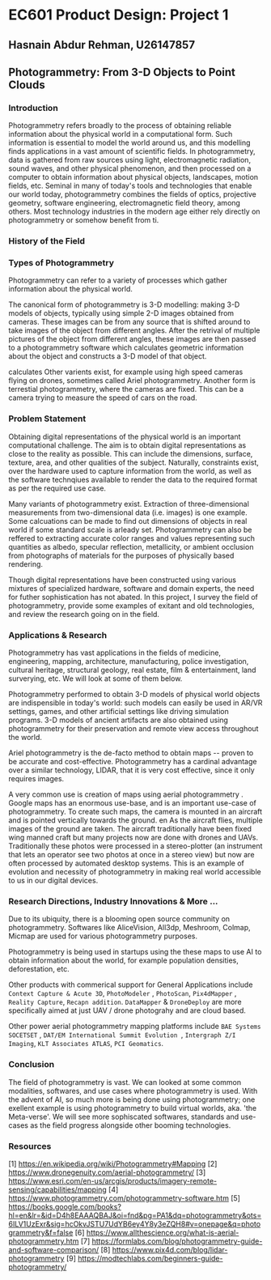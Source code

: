 # EC601 Product Design: Project 1

## Hasnain Abdur Rehman, U26147857

## Photogrammetry: From 3-D Objects to Point Clouds

### Introduction

Photogrammetry refers broadly to the process of obtaining reliable information about the physical world in a computational form. Such information is essential to model the world around us, and this modelling finds applications in a vast amount of scientific fields. In photogrammetry, data is gathered from raw sources using light, electromagnetic radiation, sound waves, and other physical phenomenon, and then processed on a computer to obtain information about physical objects, landscapes, motion fields, etc. Seminal in many of today's tools and technologies that enable our world today, photogrammetry combines the fields of optics, projective geometry, software engineering, electromagnetic field theory, among others. Most technology industries in the modern age either rely directly  on photogrammetry or somehow benefit from ti. 

### History of the Field

### Types of Photogrammetry

Photogrammetry can refer to a variety of processes which gather information about the physical world.

The canonical form of photogrammetry is 3-D modelling: making 3-D models of objects, typically using simple 2-D images obtained from cameras. These images can be from any source that is shifted around to take images of the object from different angles. After the retrival of multiple pictures of the object from different angles, these images are then passed to a photogrammetry software which calculates geometric information about the object and constructs a 3-D model of that object. 

 calculates Other varients exist, for example using high speed cameras flying on drones, sometimes called Ariel photogrammetry. Another form is terrestial photogrammetry, where the cameras are fixed. This can be a camera trying to measure the speed of cars on the road. 



### Problem Statement

Obtaining digital representations of the physical world is an important computational challenge. The aim is to obtain digital representations as close to the reality as possible. This can include the dimensions, surface, texture, area, and other qualities of the subject. Naturally, constraints exist, over the hardware used to capture information from the world, as well as the software technqiues available to render the data to the required format as per the required use case.

Many variants of photogrammetry exist. Extraction of three-dimensional measurements from two-dimensional data (i.e. images) is one example. Some calcuations can be made to find out dimensions of objects in real world if some standard scale is arleady set. Photogrammetry can also be reffered to extracting accurate color ranges and values representing such quantities as albedo, specular reflection, metallicity, or ambient occlusion from photographs of materials for the purposes of physically based rendering. 

Though digital representations have been constructed using various mixtures of specialized hardware, software and domain experts, the need for futher sophistication has not abated. In this project, I survey the field of photogrammetry, provide some examples of exitant and old technologies, and review the research going on in the field.

### Applications & Research

Photogrammetry has vast applications in the fields of medicine, engineering, mapping, architecture, manufacturing, police investigation, cultural heritage, structural geology, real estate, film & entertainment, land surverying, etc. We will look at some of them below.

Photogrammetry performed to obtain 3-D models of physical world objects are indispensible in today's world: such models can easily be used in AR/VR settings, games, and other artificial settings like driving simulation programs. 3-D models of ancient artifacts are also obtained using photogrammetry for their preservation and remote view access throughout the world. 



Ariel photogrammetry is the de-facto method to obtain maps -- proven to be  accurate and cost-effective. Photogrammetry has a cardinal advantage over a similar technology, LIDAR, that it is very cost effective, since it only requires images. 


A very common use is creation of maps using aerial photogrammetry . Google maps has an enormous use-base, and is an important use-case of photogrammetry.  To create such maps, the camera is mounted in an aircraft and is pointed vertically towards the ground. en As the aircraft flies, multiple images of the ground are taken. The aircraft traditionally have been fixed wing manned craft but many projects now are done with drones and UAVs. Traditionally these photos were processed in a stereo-plotter (an instrument that lets an operator see two photos at once in a stereo view) but now are often processed by automated desktop systems. This is an example of evolution and necessity of photogrammetry in making real world accessible to us in our digital devices. 

### Research Directions, Industry Innovations & More ...

Due to its ubiquity, there is a blooming open source community on photogrammetry. Softwares like AliceVision, All3dp, Meshroom, Colmap, Micmap are used for various photogrammetry purposes. 

 Photogrammetry is being used in startups using the these maps to use AI to obtain information about the world, for example population densities, deforestation, etc.


Other products with commerical support for General Applications include `Context Capture & Acute 3D`, `PhotoModeler` ,  `PhotoScan`,  `Pix4dMapper` , `Reality Capture`, `Recapn addition`. `DataMapper` &  `DroneDeploy` are  more specifically aimed at just UAV / drone photograhy and are cloud based.     

Other power aerial photogrammetry mapping platforms include `BAE Systems SOCETSET` , `DAT/EM International Summit Evolution `, `Intergraph Z/I Imaging`, `KLT Associates ATLAS`,  `PCI Geomatics`.


### Conclusion

The field of photogrammetry is vast. We can looked at some common modalities, softwares, and use cases where photogrammetry is used. With the advent of AI, so much more is being done using photogrammetry; one exellent example is using photogrammetry to build virtual worlds, aka. 'the Meta-verse'. We will see more sophiscated softwares, standards and use-cases as the field progress alongside other booming technologies. 


### Resources

[1] https://en.wikipedia.org/wiki/Photogrammetry#Mapping
[2] https://www.dronegenuity.com/aerial-photogrammetry/
[3] https://www.esri.com/en-us/arcgis/products/imagery-remote-sensing/capabilities/mapping
[4] https://www.photogrammetry.com/photogrammetry-software.htm
[5] https://books.google.com/books?hl=en&lr=&id=D4h8EAAAQBAJ&oi=fnd&pg=PA1&dq=photogrammetry&ots=6ILV1UzExr&sig=hcOkvJSTU7UdYB6ey4Y8y3eZQH8#v=onepage&q=photogrammetry&f=false
[6] https://www.allthescience.org/what-is-aerial-photogrammetry.htm
[7] https://formlabs.com/blog/photogrammetry-guide-and-software-comparison/
[8] https://www.pix4d.com/blog/lidar-photogrammetry
[9] https://modtechlabs.com/beginners-guide-photogrammetry/
